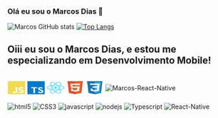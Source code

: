 ### Olá eu sou o Marcos Dias 👋

![Marcos GitHub stats](https://github-readme-stats.vercel.app/api?username=marcosmxp&show_icons=true&theme=radical) [![Top Langs](https://github-readme-stats.vercel.app/api/top-langs/?username=marcosmxp&layout=compact)](https://github.com/anuraghazra/github-readme-stats)
## Oiii eu sou o Marcos Dias, e estou me especializando em Desenvolvimento Mobile!
<div style="display: inline_block"><br>
  <img align="center" alt="Marcos-Js" height="30" width="40" src="https://raw.githubusercontent.com/devicons/devicon/master/icons/javascript/javascript-plain.svg">
  <img align="center" alt="Marcos-Ts" height="30" width="40" src="https://raw.githubusercontent.com/devicons/devicon/master/icons/typescript/typescript-plain.svg">
  <img align="center" alt="Marcos-React-Native" height="30" width="40" src="https://raw.githubusercontent.com/devicons/devicon/master/icons/react/react-original.svg">
  <img align="center" alt="Marcos-HTML" height="30" width="40" src="https://raw.githubusercontent.com/devicons/devicon/master/icons/html5/html5-original.svg">
  <img align="center" alt="Marcos-CSS" height="30" width="40" src="https://raw.githubusercontent.com/devicons/devicon/master/icons/css3/css3-original.svg">
  <img align="center" alt="Marcos-React-Native" height="30" width="40" src="https://cdn.jsdelivr.net/gh/devicons/devicon/icons/nodejs/nodejs-original.svg">
</div>

<div style="display:inline_block"><br/>
  <img align="center"alt="html5" src="https://img.shields.io/badge/HTML5-E34F26?style=for-the-badge&logo=html5&logoColor=white"/>
  <img align="center"alt="CSS3" src="https://img.shields.io/badge/CSS3-1572B6?style=for-the-badge&logo=css3&logoColor=white"/>
  <img align="center"alt="javascript" src="https://img.shields.io/badge/JavaScript-F7DF1E?style=for-the-badge&logo=javascript&logoColor=black"/>
  <img align="center"alt="nodejs" src="https://img.shields.io/badge/Node.js-43853D?style=for-the-badge&logo=node.js&logoColor=white"/>
  <img align="center"alt="Typescript" src="https://img.shields.io/badge/TypeScript-007ACC?style=for-the-badge&logo=typescript&logoColor=white"/>
  <img align="center"alt="React-Native" src="https://img.shields.io/badge/React_Native-20232A?style=for-the-badge&logo=react&logoColor=61DAFB"/>
 

